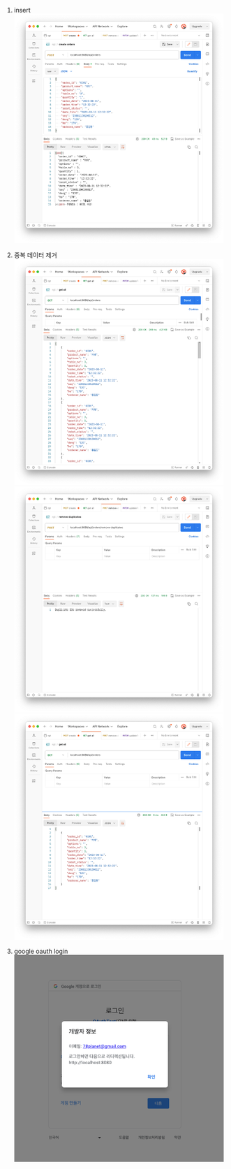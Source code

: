 1. insert
![img.png](img.png)

2. 중복 데이터 제거
![img_3.png](img_3.png)
![img_4.png](img_4.png)
![img_5.png](img_5.png)

3. google oauth login
![img_2.png](img_2.png)
